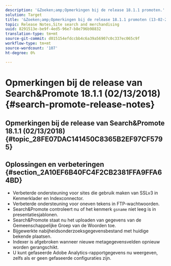 ```yaml
---
description: '&Zoeken;amp;Opmerkingen bij de release 18.1.1 promoten.'
solution: Target
title: '&Zoeken;amp;Opmerkingen bij de release 18.1.1 promoten (13-02-2018)'
topic: Release Notes,Site search and merchandising
uuid: 8291513e-be9f-4ed5-96e7-b8e796b98832
translation-type: tm+mt
source-git-commit: d015154efdccbb4c6a39a56907c0c337ec065c9f
workflow-type: tm+mt
source-wordcount: '107'
ht-degree: 0%

---
```



# Opmerkingen bij de release van Search&amp;Promote 18.1.1 (02/13/2018){#search-promote-release-notes}

## Opmerkingen bij de release van Search&amp;Promote 18.1.1 (02/13/2018) {#topic_28FE07DAC141450C8365B2EF97CF5795}

## Oplossingen en verbeteringen {#section_2A10EF6B40FC4F2CB2381FFA9FFA64BD}

* Verbeterde ondersteuning voor sites die gebruik maken van SSLv3 in Kenmerklader en Indexconnector.
* Verbeterde ondersteuning voor oneven tekens in FTP-wachtwoorden.
* Search&amp;Promote controleert nu of het kenmerk `gsname` niet leeg is in presentatiesjablonen.
* Search&amp;Promote staat nu het uploaden van gegevens van de Gemeenschappelijke Groep van de Woorden toe.
* Bijgewerkte nabijheidsonderzoeksgegevensbestand met huidige bekende plaatsen.
* Indexer is afgebroken wanneer nieuwe metagegevensvelden opnieuw worden gerangschikt.
* U kunt gefaseerde Adobe Analytics-rapportgegevens nu weergeven, zelfs als er geen gefaseerde configuraties zijn.

